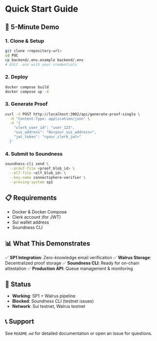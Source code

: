 # Quick Start Guide

## 🚀 5-Minute Demo

### 1. Clone & Setup
```bash
git clone <repository-url>
cd POC
cp backend/.env.example backend/.env
# Edit .env with your credentials
```

### 2. Deploy
```bash
docker compose build
docker compose up -d
```

### 3. Generate Proof
```bash
curl -X POST http://localhost:3002/api/generate-proof-single \
  -H "Content-Type: application/json" \
  -d '{
    "clerk_user_id": "user_123",
    "sui_address": "0x<your_sui_address>",
    "jwt_token": "<your_clerk_jwt>"
  }'
```

### 4. Submit to Soundness
```bash
soundness-cli send \
  --proof-file <proof_blob_id> \
  --elf-file <elf_blob_id> \
  --key-name connectsphere-verifier \
  --proving-system sp1
```

## 📋 Requirements

- Docker & Docker Compose
- Clerk account (for JWT)
- Sui wallet address
- Soundness CLI

## 📊 What This Demonstrates

✅ **SP1 Integration**: Zero-knowledge email verification
✅ **Walrus Storage**: Decentralized proof storage
✅ **Soundness CLI**: Ready for on-chain attestation
✅ **Production API**: Queue management & monitoring

## 🔧 Status

- **Working**: SP1 + Walrus pipeline
- **Blocked**: Soundness CLI (testnet issues)
- **Network**: Sui testnet, Walrus testnet

## 📞 Support

See `README.md` for detailed documentation or open an issue for questions.